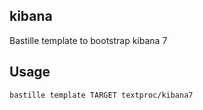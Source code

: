 ## kibana
Bastille template to bootstrap kibana 7

## Usage
```shell
bastille template TARGET textproc/kibana7
```
